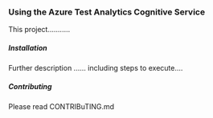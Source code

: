 ### Using the Azure Test Analytics Cognitive Service

This project...........

##### Installation

Further description ...... including steps to execute....

##### Contributing 

Please read CONTRIBuTING.md
